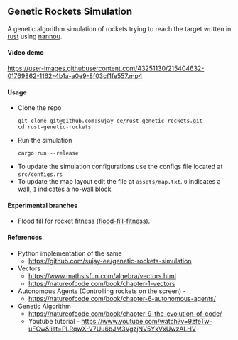## Genetic Rockets Simulation
A genetic algorithm simulation of rockets trying to reach the target written in [rust](https://www.rust-lang.org/) using [nannou](https://nannou.cc/).

#### Video demo
https://user-images.githubusercontent.com/43251130/215404632-01769862-1162-4b1a-a0e9-8f03cf1fe557.mp4

#### Usage
- Clone the repo
    ```
    git clone git@github.com:sujay-ee/rust-genetic-rockets.git
    cd rust-genetic-rockets
    ```
- Run the simulation
    ``` 
    cargo run --release
    ```
- To update the simulation configurations use the configs file located at `src/configs.rs`
- To update the map layout edit the file at `assets/map.txt`. `0` indicates a wall, `1` indicates a no-wall block


#### Experimental branches
- Flood fill for rocket fitness ([flood-fill-fitness](https://github.com/sujay-ee/rust-genetic-rockets/tree/flood-fill-fitness)).


#### References
- Python implementation of the same
  - https://github.com/sujay-ee/genetic-rockets-simulation
- Vectors
    - https://www.mathsisfun.com/algebra/vectors.html
    - https://natureofcode.com/book/chapter-1-vectors
- Autonomous Agents (Controlling rockets on the screen) -
    - https://natureofcode.com/book/chapter-6-autonomous-agents/
- Genetic Algorithm
    - https://natureofcode.com/book/chapter-9-the-evolution-of-code/
    - Youtube tutorial - https://www.youtube.com/watch?v=9zfeTw-uFCw&list=PLRqwX-V7Uu6bJM3VgzjNV5YxVxUwzALHV
